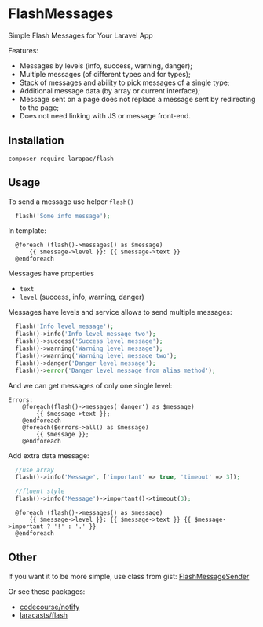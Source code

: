 # FlashMessages
Simple Flash Messages for Your Laravel App

Features:
- Messages by levels (info, success, warning, danger);
- Multiple messages (of different types and for types);
- Stack of messages and ability to pick messages of a single type;
- Additional message data (by array or current interface);
- Message sent on a page does not replace a message sent by redirecting to the page;
- Does not need linking with JS or message front-end.

## Installation

```
composer require larapac/flash
```

## Usage

To send a message use helper `flash()`

```php
  flash('Some info message');
```

In template:

```blade
  @foreach (flash()->messages() as $message)
      {{ $message->level }}: {{ $message->text }}
  @endforeach
```

Messages have properties
 - `text`
 - `level` (success, info, warning, danger)
 

Messages have levels and service allows to send multiple messages:

```php
  flash('Info level message');
  flash()->info('Info level message two');
  flash()->success('Success level message');
  flash()->warning('Warning level message');
  flash()->warning('Warning level message two');
  flash()->danger('Danger level message');
  flash()->error('Danger level message from alias method');
```

And we can get messages of only one single level:

```blade
Errors:
    @foreach(flash()->messages('danger') as $message)
        {{ $message->text }};
    @endforeach
    @foreach($errors->all() as $message)
        {{ $message }};
    @endforeach
```

Add extra data message:

```php
  //use array
  flash()->info('Message', ['important' => true, 'timeout' => 3]);

  //fluent style
  flash()->info('Message')->important()->timeout(3);
```

```blade
  @foreach (flash()->messages() as $message)
      {{ $message->level }}: {{ $message->text }} {{ $message->important ? '!' : '.' }}
  @endforeach
```

## Other
If you want it to be more simple, use class from gist: [FlashMessageSender](https://gist.github.com/Ellrion/7ee8085b35f0de8c6d386255f9dd16bb)

Or see these packages:
- [codecourse/notify](https://github.com/codecourse/notify)
- [laracasts/flash](https://github.com/laracasts/flash)

